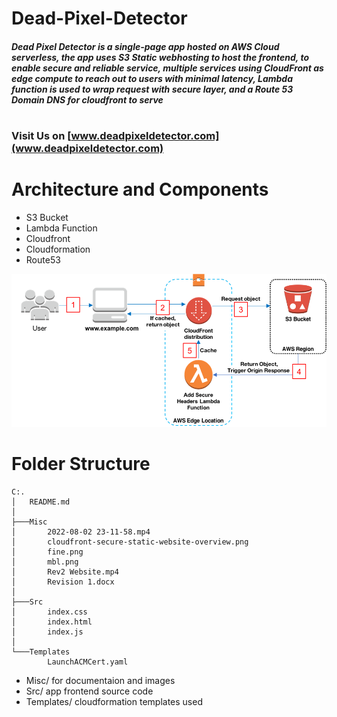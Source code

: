 # Dead-Pixel-Detector

##### Dead Pixel Detector is a single-page app hosted on **AWS Cloud serverless**, the app uses **S3 Static webhosting** to host the frontend, to enable secure and reliable service, multiple services using **CloudFront** as edge compute to reach out to users with minimal latency, **Lambda** function is used to wrap request with secure layer, and a **Route 53** Domain DNS for cloudfront to serve 
#
#
#
### Visit Us on [www.deadpixeldetector.com](www.deadpixeldetector.com)
#
#
#
# Architecture and Components
- S3 Bucket
- Lambda Function
- Cloudfront
- Cloudformation
- Route53

![Source: AWS](Misc/cloudfront-secure-static-website-overview.png)

# Folder Structure
```
C:.
│   README.md
│
├───Misc
│       2022-08-02 23-11-58.mp4
│       cloudfront-secure-static-website-overview.png
│       fine.png
│       mbl.png
│       Rev2 Website.mp4
│       Revision 1.docx
│
├───Src
│       index.css
│       index.html
│       index.js
│
└───Templates
        LaunchACMCert.yaml
```

- Misc/ for documentaion and images
- Src/ app frontend source code
- Templates/ cloudformation templates used

#